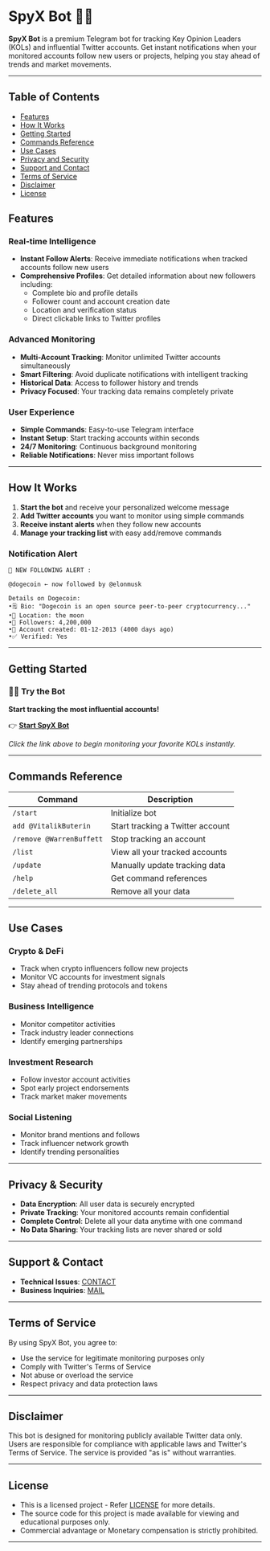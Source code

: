 # SpyX Bot 🕵️‍♂️

**SpyX Bot** is a premium Telegram bot for tracking Key Opinion Leaders (KOLs) and influential Twitter accounts. Get instant notifications when your monitored accounts follow new users or projects, helping you stay ahead of trends and market movements.

---
## Table of Contents
- [Features](#features)
- [How It Works](#how-it-works)
- [Getting Started](#getting-started)
- [Commands Reference](#commands-reference)
- [Use Cases](#use-cases)
- [Privacy and Security](#privacy-and-security)
- [Support and Contact](#support-and-contact)
- [Terms of Service](#terms-of-service)
- [Disclaimer](#disclaimer)
- [License](#license)

## Features

### Real-time Intelligence
- **Instant Follow Alerts**: Receive immediate notifications when tracked accounts follow new users
- **Comprehensive Profiles**: Get detailed information about new followers including:
  - Complete bio and profile details
  - Follower count and account creation date
  - Location and verification status
  - Direct clickable links to Twitter profiles

### Advanced Monitoring
- **Multi-Account Tracking**: Monitor unlimited Twitter accounts simultaneously
- **Smart Filtering**: Avoid duplicate notifications with intelligent tracking
- **Historical Data**: Access to follower history and trends
- **Privacy Focused**: Your tracking data remains completely private

### User Experience
- **Simple Commands**: Easy-to-use Telegram interface
- **Instant Setup**: Start tracking accounts within seconds
- **24/7 Monitoring**: Continuous background monitoring
- **Reliable Notifications**: Never miss important follows

---

## How It Works

1. **Start the bot** and receive your personalized welcome message
2. **Add Twitter accounts** you want to monitor using simple commands
3. **Receive instant alerts** when they follow new accounts
4. **Manage your tracking list** with easy add/remove commands

### Notification Alert
```
🚨 NEW FOLLOWING ALERT :

@dogecoin ← now followed by @elonmusk

Details on Dogecoin:
•🗒 Bio: "Dogecoin is an open source peer-to-peer cryptocurrency..."
•📍 Location: the moon  
•👥 Followers: 4,200,000
•📅 Account created: 01-12-2013 (4000 days ago)
•✅ Verified: Yes

```

---

## Getting Started

### 👨‍💻 Try the Bot

**Start tracking the most influential accounts!**

👉 **[Start SpyX Bot](https://t.me/KOL_SpyX_BOT)** 

*Click the link above to begin monitoring your favorite KOLs instantly.*

---

## Commands Reference

| Command | Description |
|---------|-------------|
| `/start` | Initialize bot |
| `add @VitalikButerin` | Start tracking a Twitter account |
| `/remove @WarrenBuffett` | Stop tracking an account |
| `/list` | View all your tracked accounts |
| `/update` | Manually update tracking data | 
| `/help` | Get command references |
| `/delete_all` | Remove all your data |

---

## Use Cases

### Crypto & DeFi
- Track when crypto influencers follow new projects
- Monitor VC accounts for investment signals
- Stay ahead of trending protocols and tokens

### Business Intelligence
- Monitor competitor activities
- Track industry leader connections
- Identify emerging partnerships

### Investment Research
- Follow investor account activities
- Spot early project endorsements
- Track market maker movements

### Social Listening
- Monitor brand mentions and follows
- Track influencer network growth
- Identify trending personalities

---

## Privacy & Security

- **Data Encryption**: All user data is securely encrypted
- **Private Tracking**: Your monitored accounts remain confidential
- **Complete Control**: Delete all your data anytime with one command
- **No Data Sharing**: Your tracking lists are never shared or sold

---

## Support & Contact

- **Technical Issues**: [CONTACT](https://t.me/its_bk13)
- **Business Inquiries**: [MAIL](mailto:barathsrini13@gmail.com)

---

## Terms of Service

By using SpyX Bot, you agree to:
- Use the service for legitimate monitoring purposes only
- Comply with Twitter's Terms of Service
- Not abuse or overload the service
- Respect privacy and data protection laws

---

## Disclaimer

This bot is designed for monitoring publicly available Twitter data only. Users are responsible for compliance with applicable laws and Twitter's Terms of Service. The service is provided "as is" without warranties.

---

## License

- This is a licensed project - Refer [LICENSE](LICENSE) for more details.
- The source code for this project is made available for viewing and educational purposes only.
- Commercial advantage or Monetary compensation is strictly prohibited.
---
